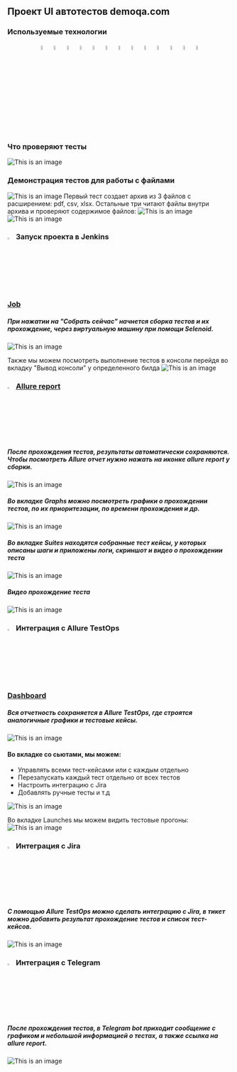 ## Проект UI автотестов demoqa.com

<!-- Технологии -->

### Используемые технологии
<p  align="center">
  <code><img width="5%" title="Pycharm" src="resources/logo/pycharm.png"></code>
  <code><img width="5%" title="Python" src="resources/logo/python.png"></code>
  <code><img width="5%" title="Pytest" src="resources/logo/pytest.png"></code>
  <code><img width="5%" title="Selene" src="resources/logo/selene.png"></code>
  <code><img width="5%" title="Selenium" src="resources/logo/selenium.png"></code>
  <code><img width="5%" title="GitHub" src="resources/logo/github.png"></code>
  <code><img width="5%" title="Jenkins" src="resources/logo/jenkins.png"></code>
  <code><img width="5%" title="Docker" src="resources/logo/docker.png"></code>
  <code><img width="5%" title="Selenoid" src="resources/logo/selenoid.png"></code>
  <code><img width="5%" title="Allure Report" src="resources/logo/allure_report.png"></code>
  <code><img width="5%" title="Allure TestOps" src="resources/logo/allure_testops.png"></code>
  <code><img width="5%" title="Jira" src="resources/logo/jira.png"></code>
  <code><img width="5%" title="Telegram" src="resources/logo/tg.png"></code>
</p>


<!-- Тест кейсы -->

### Что проверяют тесты
![This is an image](resources/screenshots/test_cases.png)



### Демонстрация тестов для работы с файлами
![This is an image](resources/screenshots/files_test_cases.png)
Первый тест создает архив из 3 файлов с расширением: pdf, csv, xlsx. 
Остальные три читают файлы внутри архива и проверяют содержимое файлов:
![This is an image](resources/screenshots/tests-files.png)
![This is an image](resources/screenshots/tests-files-dir.png)

<!-- Jenkins -->

### <img width="3%" title="Jenkins" src="resources/logo/jenkins.png"> Запуск проекта в Jenkins

### [Job](https://jenkins.autotests.cloud/job/avaoleg_qa_guru_ui_demoqa/)

##### При нажатии на "Собрать сейчас" начнется сборка тестов и их прохождение, через виртуальную машину при помощи Selenoid.
![This is an image](resources/screenshots/jenkins.png)

Также мы можем посмотреть выполнение тестов в консоли перейдя во вкладку "Вывод консоли" у определенного билда
![This is an image](resources/screenshots/jenkins_console.png)

<!-- Allure report --> 

### <img width="3%" title="Allure Report" src="resources/logo/allure_report.png"> [Allure report](https://jenkins.autotests.cloud/job/avaoleg_qa_guru_ui_demoqa/24/allure/)

##### После прохождения тестов, результаты автоматически сохраняются. Чтобы посмотреть Allure отчет нужно нажать на иконке allure report у сборки.
![This is an image](resources/screenshots/allure_dashboard.png)

##### Во вкладке Graphs можно посмотреть графики о прохождении тестов, по их приоритезации, по времени прохождения и др.
![This is an image](resources/screenshots/allure_graphs.png)

##### Во вкладке Suites находятся собранные тест кейсы, у которых описаны шаги и приложены логи, скриншот и видео о прохождении теста
![This is an image](resources/screenshots/allure_suites.png)

##### Видео прохождение теста
![This is an image](resources/screenshots/tests_ui.gif)

<!-- Allure TestOps -->

### <img width="3%" title="Allure TestOps" src="resources/logo/allure_testops.png"> Интеграция с Allure TestOps

### [Dashboard](https://allure.autotests.cloud/project/2091/dashboards)

##### Вся отчетность сохраняется в Allure TestOps, где строятся аналогичные графики и тестовые кейсы.
![This is an image](resources/screenshots/allure_testops_dashboard.png)

#### Во вкладке со сьютами, мы можем:
- Управлять всеми тест-кейсами или с каждым отдельно
- Перезапускать каждый тест отдельно от всех тестов
- Настроить интеграцию с Jira
- Добавлять ручные тесты и т.д

![This is an image](resources/screenshots/allure_testops_suites.png)

Во вкладке Launches мы можем видить тестовые прогоны:
![This is an image](resources/screenshots/tests_runs.png)


<!-- Jira -->

### <img width="3%" title="Jira" src="resources/logo/jira.png"> Интеграция с Jira
##### С помощью Allure TestOps можно сделать интеграцию с Jira, в тикет можно добавить результат прохождение тестов и список тест-кейсов.

![This is an image](resources/screenshots/jira.png)


<!-- Telegram -->

### <img width="3%" title="Telegram" src="resources/logo/tg.png"> Интеграция с Telegram
##### После прохождения тестов, в Telegram bot приходит сообщение с графиком и небольшой информацией о тестах, а также ссылка на allure report.

![This is an image](resources/screenshots/tg_report.png)
